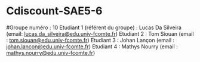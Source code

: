 # Cdiscount-SAE5-6

#Groupe numéro : 10
Etudiant 1 (référent du groupe) : Lucas Da Silveira (email: lucas.da_silveira@edu.univ-fcomte.fr)
Etudiant 2 : Tom Siouan (email : tom.siouan@edu.univ-fcomte.fr)
Etudiant 3 : Johan Lançon (email : johan.lancon@edu.univ-fcomte.fr)
Etudiant 4 : Mathys Nourry (email : mathys.nourry@edu.univ-fcomte.fr)
